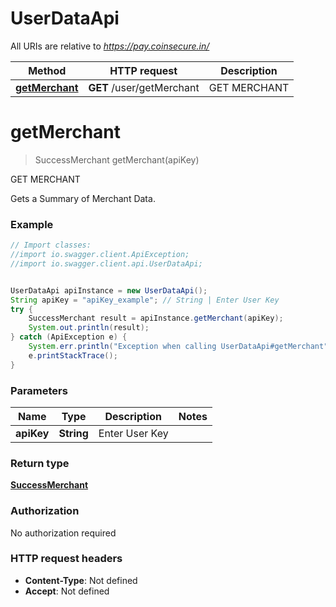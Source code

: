# UserDataApi

All URIs are relative to *https://pay.coinsecure.in/*

Method | HTTP request | Description
------------- | ------------- | -------------
[**getMerchant**](UserDataApi.md#getMerchant) | **GET** /user/getMerchant | GET MERCHANT


<a name="getMerchant"></a>
# **getMerchant**
> SuccessMerchant getMerchant(apiKey)

GET MERCHANT

Gets a Summary of Merchant Data.

### Example
```java
// Import classes:
//import io.swagger.client.ApiException;
//import io.swagger.client.api.UserDataApi;


UserDataApi apiInstance = new UserDataApi();
String apiKey = "apiKey_example"; // String | Enter User Key
try {
    SuccessMerchant result = apiInstance.getMerchant(apiKey);
    System.out.println(result);
} catch (ApiException e) {
    System.err.println("Exception when calling UserDataApi#getMerchant");
    e.printStackTrace();
}
```

### Parameters

Name | Type | Description  | Notes
------------- | ------------- | ------------- | -------------
 **apiKey** | **String**| Enter User Key |

### Return type

[**SuccessMerchant**](SuccessMerchant.md)

### Authorization

No authorization required

### HTTP request headers

 - **Content-Type**: Not defined
 - **Accept**: Not defined

